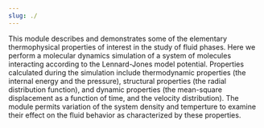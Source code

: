 ```yaml
---
slug: ./
---
```


This module describes and demonstrates some of the elementary thermophysical properties of interest in the study of fluid phases.  Here we perform a molecular dynamics simulation of a system of molecules interacting according to the Lennard-Jones model potential.  Properties calculated during the simulation include thermodynamic properties (the internal energy and the pressure), structural properties (the radial distribution function), and dynamic properties (the mean-square displacement as a function of time, and the velocity distribution).  The module permits variation of the system density and temperture to examine their effect on the fluid behavior as characterized by these properties.
